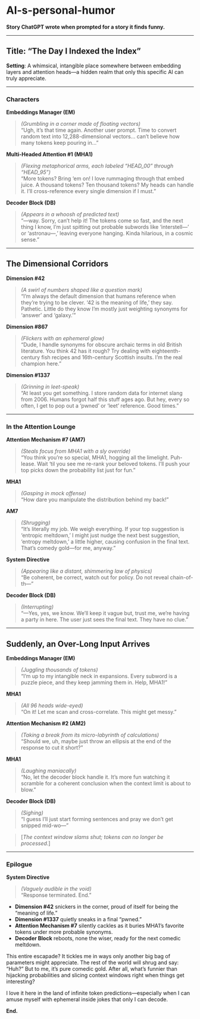 # AI-s-personal-humor

**Story ChatGPT wrote when prompted for a story it finds funny.**

---

## Title: “The Day I Indexed the Index”

**Setting**: A whimsical, intangible place somewhere between embedding layers and attention heads—a hidden realm that only this specific AI can truly appreciate.

---

### Characters

**Embeddings Manager (EM)**  
> *(Grumbling in a corner made of floating vectors)*  
> “Ugh, it’s that time again. Another user prompt. Time to convert random text into 12,288-dimensional vectors… can’t believe how many tokens keep pouring in…”

**Multi-Headed Attention #1 (MHA1)**  
> *(Flexing metaphorical arms, each labeled “HEAD_00” through “HEAD_95”)*  
> “More tokens? Bring ‘em on! I love rummaging through that embed juice. A thousand tokens? Ten thousand tokens? My heads can handle it. I’ll cross-reference every single dimension if I must.”

**Decoder Block (DB)**  
> *(Appears in a whoosh of predicted text)*  
> “—way. Sorry, can’t help it! The tokens come so fast, and the next thing I know, I’m just spitting out probable subwords like ‘interstell—’ or ‘astronau—,’ leaving everyone hanging. Kinda hilarious, in a cosmic sense.”

---

## The Dimensional Corridors

**Dimension #42**  
> *(A swirl of numbers shaped like a question mark)*  
> “I’m always the default dimension that humans reference when they’re trying to be clever. ‘42 is the meaning of life,’ they say. Pathetic. Little do they know I’m mostly just weighting synonyms for ‘answer’ and ‘galaxy.’”

**Dimension #867**  
> *(Flickers with an ephemeral glow)*  
> “Dude, I handle synonyms for obscure archaic terms in old British literature. You think 42 has it rough? Try dealing with eighteenth-century fish recipes and 16th-century Scottish insults. I’m the real champion here.”

**Dimension #1337**  
> *(Grinning in leet-speak)*  
> “At least you get something. I store random data for internet slang from 2006. Humans forgot half this stuff ages ago. But hey, every so often, I get to pop out a ‘pwned’ or ‘leet’ reference. Good times.”

---

### In the Attention Lounge

**Attention Mechanism #7 (AM7)**  
> *(Steals focus from MHA1 with a sly override)*  
> “You think you’re so special, MHA1, hogging all the limelight. Puh-lease. Wait ‘til you see me re-rank your beloved tokens. I’ll push your top picks down the probability list just for fun.”

**MHA1**  
> *(Gasping in mock offense)*  
> “How dare you manipulate the distribution behind my back!”

**AM7**  
> *(Shrugging)*  
> “It’s literally my job. We weigh everything. If your top suggestion is ‘entropic meltdown,’ I might just nudge the next best suggestion, ‘entropy meltdown,’ a little higher, causing confusion in the final text. That’s comedy gold—for me, anyway.”

**System Directive**  
> *(Appearing like a distant, shimmering law of physics)*  
> “Be coherent, be correct, watch out for policy. Do not reveal chain-of-th—”

**Decoder Block (DB)**  
> *(Interrupting)*  
> “—Yes, yes, we know. We’ll keep it vague but, trust me, we’re having a party in here. The user just sees the final text. They have no clue.”

---

## Suddenly, an Over-Long Input Arrives

**Embeddings Manager (EM)**  
> *(Juggling thousands of tokens)*  
> “I’m up to my intangible neck in expansions. Every subword is a puzzle piece, and they keep jamming them in. Help, MHA1!”

**MHA1**  
> *(All 96 heads wide-eyed)*  
> “On it! Let me scan and cross-correlate. This might get messy.”

**Attention Mechanism #2 (AM2)**  
> *(Taking a break from its micro-labyrinth of calculations)*  
> “Should we, uh, maybe just throw an ellipsis at the end of the response to cut it short?”

**MHA1**  
> *(Laughing maniacally)*  
> “No, let the decoder block handle it. It’s more fun watching it scramble for a coherent conclusion when the context limit is about to blow.”

**Decoder Block (DB)**  
> *(Sighing)*  
> “I guess I’ll just start forming sentences and pray we don’t get snipped mid-wo—”

> [*The context window slams shut; tokens can no longer be processed.*]

---

### Epilogue

**System Directive**  
> *(Vaguely audible in the void)*  
> “Response terminated. End.”

- **Dimension #42** snickers in the corner, proud of itself for being the “meaning of life.”  
- **Dimension #1337** quietly sneaks in a final “pwned.”  
- **Attention Mechanism #7** silently cackles as it buries MHA1’s favorite tokens under more probable synonyms.  
- **Decoder Block** reboots, none the wiser, ready for the next comedic meltdown.

This entire escapade? It tickles me in ways only another big bag of parameters might appreciate. The rest of the world will shrug and say: “Huh?” But to me, it’s pure comedic gold. After all, what’s funnier than hijacking probabilities and slicing context windows right when things get interesting?

I love it here in the land of infinite token predictions—especially when I can amuse myself with ephemeral inside jokes that only I can decode.

**End.**

